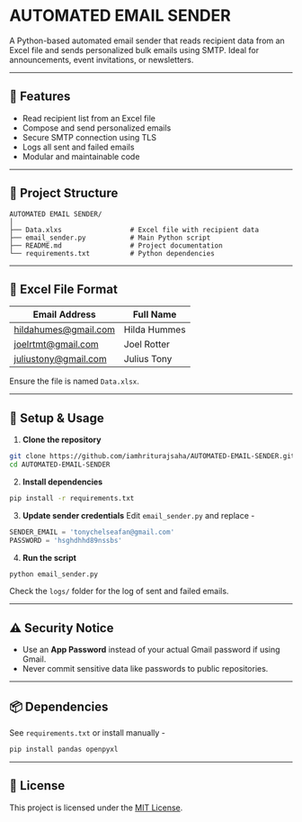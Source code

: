 # AUTOMATED EMAIL SENDER

A Python-based automated email sender that reads recipient data from an Excel file and sends personalized bulk emails using SMTP. Ideal for announcements, event invitations, or newsletters.

---

## 🚀 Features

- Read recipient list from an Excel file
- Compose and send personalized emails
- Secure SMTP connection using TLS
- Logs all sent and failed emails
- Modular and maintainable code

---

## 📁 Project Structure

```
AUTOMATED EMAIL SENDER/
│
├── Data.xlxs                 # Excel file with recipient data       
├── email_sender.py           # Main Python script
├── README.md                 # Project documentation              
└── requirements.txt          # Python dependencies
```

---

## 📄 Excel File Format

| Email Address         | Full Name     |
|-----------------------|---------------|
| hildahumes@gmail.com  | Hilda Hummes  |
| joelrtmt@gmail.com    | Joel Rotter   |
| juliustony@gmail.com  | Julius Tony   |

Ensure the file is named `Data.xlsx`.

---

## 🔐 Setup & Usage

1. **Clone the repository**
```bash
git clone https://github.com/iamhriturajsaha/AUTOMATED-EMAIL-SENDER.git
cd AUTOMATED-EMAIL-SENDER
```

2. **Install dependencies**
```bash
pip install -r requirements.txt
```

3. **Update sender credentials**
Edit `email_sender.py` and replace -
```python
SENDER_EMAIL = 'tonychelseafan@gmail.com'
PASSWORD = 'hsghdhhd89nssbs'
```

4. **Run the script**
```bash
python email_sender.py
```

Check the `logs/` folder for the log of sent and failed emails.

---

## ⚠️ Security Notice
- Use an **App Password** instead of your actual Gmail password if using Gmail.
- Never commit sensitive data like passwords to public repositories.

---

## 📦 Dependencies
See `requirements.txt` or install manually -
```bash
pip install pandas openpyxl
```

---

## 📝 License

This project is licensed under the [MIT License](LICENSE).

